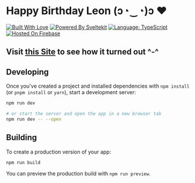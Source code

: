 # Happy Birthday Leon (ɔ◔‿◔)ɔ ♥

[![Built With Love](https://img.shields.io/badge/built%20with-<3-790d14.svg?style=flat&logo=)](https://alles-gute-leon-du-geile-sau.web.app/)
[![Powered By Sveltekit](https://img.shields.io/badge/powered%20by-sveltekit-FF3C02.svg?style=flat&logo=svelte)](https://kit.svelte.dev/)
[![Language: TypeScript](https://img.shields.io/badge/language-typescript-blue.svg?style=flat&logo=typescript)](https://www.typescriptlang.org/)
[![Hosted On Firebase](https://img.shields.io/badge/hosted%20on-firebase-ffcb2c.svg?style=flat&logo=firebase)](https://firebase.google.com/)

## Visit [this Site](https://alles-gute-leon-du-geile-sau.web.app/) to see how it turned out ^-^

## Developing

Once you've created a project and installed dependencies with `npm install` (or `pnpm install` or `yarn`), start a development server:

```bash
npm run dev

# or start the server and open the app in a new browser tab
npm run dev -- --open
```

## Building

To create a production version of your app:

```bash
npm run build
```

You can preview the production build with `npm run preview`.
